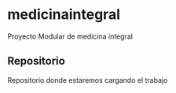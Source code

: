 # medicinaintegral
Proyecto Modular de medicina integral

## Repositorio

Repositorio donde estaremos cargando el trabajo